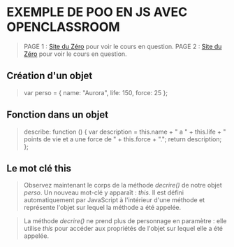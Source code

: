 # EXEMPLE DE POO EN JS AVEC OPENCLASSROOM

> PAGE 1 : [Site du Zéro](https://openclassrooms.com/courses/apprenez-a-coder-avec-javascript/creez-vos-premiers-objets) pour voir le cours en question.
> PAGE 2 : [Site du Zéro](https://openclassrooms.com/courses/apprenez-a-coder-avec-javascript/trop-classe-la-poo) pour voir le cours en question.

## Création d'un objet

> var perso = {
    name: "Aurora",
    life: 150,
    force: 25
  };
  
## Fonction dans un objet

> describe: function () {
        var description = this.name + " a " + this.life + " points de vie et a une force de " + this.force + ".";
        return description;
    };
    
## Le mot clé this

> Observez maintenant le corps de la méthode *decrire()* de notre objet *perso*. Un nouveau mot-clé y apparaît : *this*. Il est défini automatiquement par JavaScript à l'intérieur d'une méthode et représente l'objet sur lequel la méthode a été appelée.

> La méthode *decrire()* ne prend plus de personnage en paramètre : elle utilise *this* pour accéder aux propriétés de l'objet sur lequel elle a été appelée.
